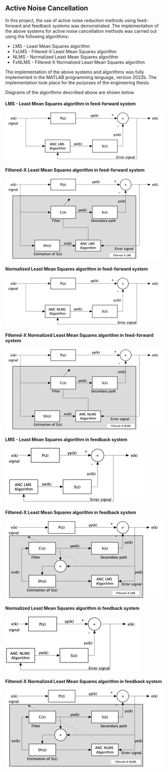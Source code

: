 ## Active Noise Cancellation

In this project, the use of active noise reduction methods using feed-forward and feedback systems was demonstrated. 
The implementation of the above systems for active noise cancellation methods was carried out using the following algorithms:

- LMS - Least Mean Squares algorithm
- FxLMS - Filtered-X Least Mean Squares algorithm
- NLMS - Normalized Least Mean Squares algorithm
- FxNLMS - Filtered-X Normalized Least Mean Squares algorithm

The implementation of the above systems and algorithms was fully implemented in the MATLAB programming language, version 2022b. 
The implementation took place for the purposes of the engineering thesis.

Diagrams of the algorithms described above are shown below.

#### LMS - Least Mean Squares algorithm in feed-forward system

![alt text](https://github.com/PrzemyslawOzga/active-noise-cancellation/blob/main/Graphics/ff_LMS.png)

#### Filtered-X Least Mean Squares algorithm in feed-forward system

![alt text](https://github.com/PrzemyslawOzga/active-noise-cancellation/blob/main/Graphics/ff_FxLMS.png)

#### Normalized Least Mean Squares algorithm in feed-forward system

![alt text](https://github.com/PrzemyslawOzga/active-noise-cancellation/blob/main/Graphics/ff_NLMS.png)

#### Filtered-X Normalized Least Mean Squares algorithm in feed-forward system

![alt text](https://github.com/PrzemyslawOzga/active-noise-cancellation/blob/main/Graphics/ff_FxNLMS.png)

#### LMS - Least Mean Squares algorithm in feedback system

![alt text](https://github.com/PrzemyslawOzga/active-noise-cancellation/blob/main/Graphics/fb_LMS.png)

#### Filtered-X Least Mean Squares algorithm in feedback system

![alt text](https://github.com/PrzemyslawOzga/active-noise-cancellation/blob/main/graphics/fb_FxLMS.png)

#### Normalized Least Mean Squares algorithm in feedback system

![alt text](https://github.com/PrzemyslawOzga/active-noise-cancellation/blob/main/Graphics/fb_NLMS.png)

#### Filtered-X Normalized Least Mean Squares algorithm in feedback system

![alt text](https://github.com/PrzemyslawOzga/active-noise-cancellation/blob/main/Graphics/fb_FxNLMS.png)
